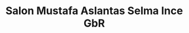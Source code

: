 ---
title: "Salon Mustafa Aslantas Selma Ince GbR"
url: /monheim-am-rhein/salon-mustafa-aslantas-selma-ince-gbr/
shop: Friseur
---